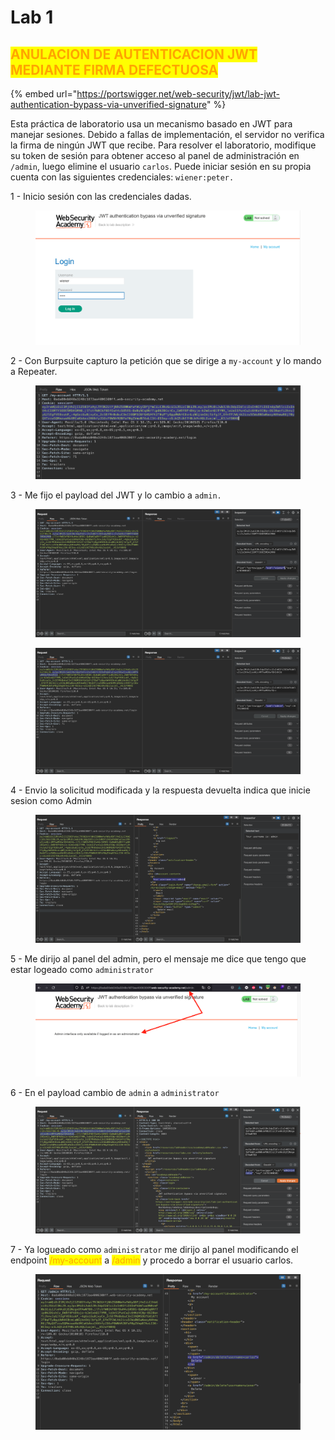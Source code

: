 # Lab 1

## <mark style="color:orange;">ANULACION DE AUTENTICACION JWT MEDIANTE FIRMA DEFECTUOSA</mark>

<mark style="color:orange;"></mark>

{% embed url="https://portswigger.net/web-security/jwt/lab-jwt-authentication-bypass-via-unverified-signature" %}

Esta práctica de laboratorio usa un mecanismo basado en JWT para manejar sesiones. Debido a fallas de implementación, el servidor no verifica la firma de ningún JWT que recibe. Para resolver el laboratorio, modifique su token de sesión para obtener acceso al panel de administración en `/admin`, luego elimine el usuario `carlos`. Puede iniciar sesión en su propia cuenta con las siguientes credenciales: `wiener:peter.`

1 - Inicio sesión con las credenciales dadas.

<figure><img src="../../../.gitbook/assets/1 (1) (1) (1).png" alt=""><figcaption></figcaption></figure>

2 - Con Burpsuite capturo la petición que se dirige a `my-account` y lo mando a Repeater.

<figure><img src="../../../.gitbook/assets/2.png" alt=""><figcaption></figcaption></figure>

3 - Me fijo el payload del JWT y lo cambio a `admin.`

<figure><img src="../../../.gitbook/assets/3.png" alt=""><figcaption></figcaption></figure>

<figure><img src="../../../.gitbook/assets/5.png" alt=""><figcaption></figcaption></figure>



4 - Envio la solicitud modificada y la respuesta devuelta indica que inicie sesion como Admin

<figure><img src="../../../.gitbook/assets/10.png" alt=""><figcaption></figcaption></figure>

5 - Me dirijo al panel del admin, pero el mensaje me dice que tengo que estar logeado como `administrator`

<figure><img src="../../../.gitbook/assets/11.png" alt=""><figcaption></figcaption></figure>

6 - En el payload cambio de `admin` a `administrator`

<figure><img src="../../../.gitbook/assets/13.png" alt=""><figcaption></figcaption></figure>

7 - Ya logueado como `administrator` me dirijo al panel modificando el endpoint <mark style="color:orange;">/my-account</mark> a  <mark style="color:orange;">/admin</mark> y procedo a borrar el usuario carlos.

<figure><img src="../../../.gitbook/assets/1 (6) (1).png" alt=""><figcaption></figcaption></figure>
